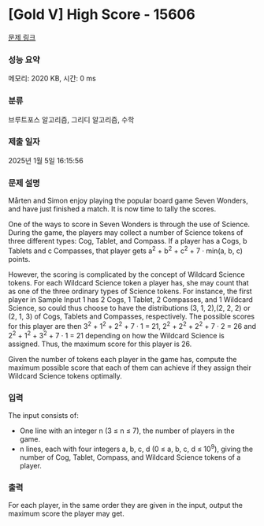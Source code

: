 # [Gold V] High Score - 15606 

[문제 링크](https://www.acmicpc.net/problem/15606) 

### 성능 요약

메모리: 2020 KB, 시간: 0 ms

### 분류

브루트포스 알고리즘, 그리디 알고리즘, 수학

### 제출 일자

2025년 1월 5일 16:15:56

### 문제 설명

<p>Mårten and Simon enjoy playing the popular board game Seven Wonders, and have just finished a match. It is now time to tally the scores.</p>

<p>One of the ways to score in Seven Wonders is through the use of Science. During the game, the players may collect a number of Science tokens of three different types: Cog, Tablet, and Compass. If a player has a Cogs, b Tablets and c Compasses, that player gets a<sup>2</sup> + b<sup>2</sup> + c<sup>2</sup> + 7 · min(a, b, c) points.</p>

<p>However, the scoring is complicated by the concept of Wildcard Science tokens. For each Wildcard Science token a player has, she may count that as one of the three ordinary types of Science tokens. For instance, the first player in Sample Input 1 has 2 Cogs, 1 Tablet, 2 Compasses, and 1 Wildcard Science, so could thus choose to have the distributions (3, 1, 2),(2, 2, 2) or (2, 1, 3) of Cogs, Tablets and Compasses, respectively. The possible scores for this player are then 3<sup>2</sup> + 1<sup>2</sup> + 2<sup>2</sup> + 7 · 1 = 21, 2<sup>2</sup> + 2<sup>2</sup> + 2<sup>2</sup> + 7 · 2 = 26 and 2<sup>2</sup> + 1<sup>2</sup> + 3<sup>2</sup> + 7 · 1 = 21 depending on how the Wildcard Science is assigned. Thus, the maximum score for this player is 26.</p>

<p>Given the number of tokens each player in the game has, compute the maximum possible score that each of them can achieve if they assign their Wildcard Science tokens optimally.</p>

### 입력 

 <p>The input consists of:</p>

<ul>
	<li>One line with an integer n (3 ≤ n ≤ 7), the number of players in the game.</li>
	<li>n lines, each with four integers a, b, c, d (0 ≤ a, b, c, d ≤ 10<sup>9</sup>), giving the number of Cog, Tablet, Compass, and Wildcard Science tokens of a player.</li>
</ul>

### 출력 

 <p>For each player, in the same order they are given in the input, output the maximum score the player may get.</p>

